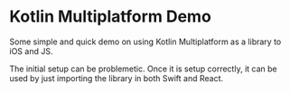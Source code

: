 # Kotlin Multiplatform Demo
Some simple and quick demo on using Kotlin Multiplatform as a library to iOS and JS.

The initial setup can be problemetic. Once it is setup correctly, it can be used by just importing the library in both Swift and React.